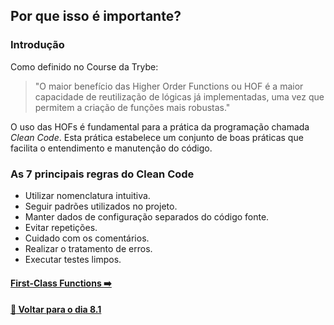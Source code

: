 ## Por que isso é importante?

### Introdução

Como definido no Course da Trybe:
> "O maior benefício das Higher Order Functions ou HOF é a maior capacidade de reutilização de lógicas já implementadas, uma vez que permitem a criação de funções mais robustas."

O uso das HOFs é fundamental para a prática da programação chamada *Clean Code*. Esta prática estabelece um conjunto de boas práticas que facilita o entendimento e manutenção do código.

### As 7 principais regras do Clean Code
 - Utilizar nomenclatura intuitiva.
 - Seguir padrões utilizados no projeto.
 - Manter dados de configuração separados do código fonte.
 - Evitar repetições.
 - Cuidado com os comentários.
 - Realizar o tratamento de erros.
 - Executar testes limpos.

#### [First-Class Functions :arrow_right:](./first-class-functions.md#first-class-functions)

#### [:date: Voltar para o dia 8.1](../README.md#81-javascript-es6---introdução-a-higher-order-functions)
